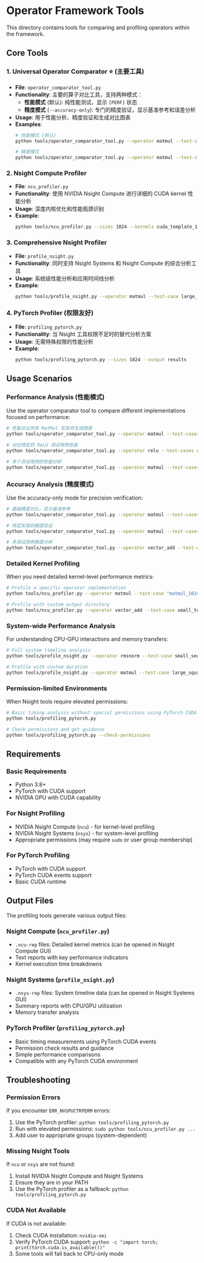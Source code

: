 # Operator Framework Tools

This directory contains tools for comparing and profiling operators within the framework.

## Core Tools

### 1. Universal Operator Comparator ⭐ (主要工具)
- **File**: `operator_comparator_tool.py`
- **Functionality**: 主要的算子对比工具，支持两种模式：
  - **性能模式** (默认): 纯性能测试，显示 `[PERF]` 状态
  - **精度模式** (`--accuracy-only`): 专门的精度验证，显示基准参考和误差分析
- **Usage**: 用于性能分析、精度验证和生成对比图表
- **Examples**:
  ```bash
  # 性能模式 (默认)
  python tools/operator_comparator_tool.py --operator matmul --test-cases small_square --plot
  
  # 精度模式
  python tools/operator_comparator_tool.py --operator matmul --test-cases small_square --accuracy-only
  ```

### 2. Nsight Compute Profiler
- **File**: `ncu_profiler.py` 
- **Functionality**: 使用 NVIDIA Nsight Compute 进行详细的 CUDA kernel 性能分析
- **Usage**: 深度内核优化和性能瓶颈识别
- **Example**:
  ```bash
  python tools/ncu_profiler.py --sizes 1024 --kernels cuda_template_16
  ```

### 3. Comprehensive Nsight Profiler
- **File**: `profile_nsight.py`
- **Functionality**: 同时支持 Nsight Systems 和 Nsight Compute 的综合分析工具
- **Usage**: 系统级性能分析和应用时间线分析
- **Example**:
  ```bash
  python tools/profile_nsight.py --operator matmul --test-case large_square
  ```

### 4. PyTorch Profiler (权限友好)
- **File**: `profiling_pytorch.py`
- **Functionality**: 当 Nsight 工具权限不足时的替代分析方案
- **Usage**: 无需特殊权限的性能分析
- **Example**:
  ```bash
  python tools/profiling_pytorch.py --sizes 1024 --output results
  ```

## Usage Scenarios

### Performance Analysis (性能模式)
Use the operator comparator tool to compare different implementations focused on performance:
```bash
# 性能对比所有 MatMul 实现并生成图表
python tools/operator_comparator_tool.py --operator matmul --test-cases small_square --plot

# 对比特定的 ReLU 测试用例性能
python tools/operator_comparator_tool.py --operator relu --test-cases small_tensor large_tensor

# 多个测试用例的性能分析
python tools/operator_comparator_tool.py --operator matmul --test-cases small_square medium_square large_square --plot
```

### Accuracy Analysis (精度模式)
Use the accuracy-only mode for precision verification:
```bash
# 基础精度对比，显示基准参考
python tools/operator_comparator_tool.py --operator matmul --test-cases small_square --accuracy-only

# 特定实现的精度验证
python tools/operator_comparator_tool.py --operator matmul --test-cases small_square --implementations pytorch_mm cuda_basic cuda_shared --accuracy-only

# 多测试用例精度分析
python tools/operator_comparator_tool.py --operator vector_add --test-cases small_vectors medium_vectors --accuracy-only
```

### Detailed Kernel Profiling
When you need detailed kernel-level performance metrics:
```bash
# Profile a specific operator implementation
python tools/ncu_profiler.py --operator matmul --test-case "matmul_1024x1024x1024"

# Profile with custom output directory
python tools/ncu_profiler.py --operator vector_add --test-case small_tensor --output-dir profiling_results
```

### System-wide Performance Analysis
For understanding CPU-GPU interactions and memory transfers:
```bash
# Full system timeline analysis
python tools/profile_nsight.py --operator rmsnorm --test-case small_sequence

# Profile with custom duration
python tools/profile_nsight.py --operator matmul --test-case large_square --duration 30
```

### Permission-limited Environments
When Nsight tools require elevated permissions:
```bash
# Basic timing analysis without special permissions using PyTorch CUDA events
python tools/profiling_pytorch.py

# Check permissions and get guidance
python tools/profiling_pytorch.py --check-permissions
```

## Requirements

### Basic Requirements
- Python 3.8+
- PyTorch with CUDA support
- NVIDIA GPU with CUDA capability

### For Nsight Profiling
- NVIDIA Nsight Compute (`ncu`) - for kernel-level profiling
- NVIDIA Nsight Systems (`nsys`) - for system-level profiling
- Appropriate permissions (may require `sudo` or user group membership)

### For PyTorch Profiling
- PyTorch with CUDA support
- PyTorch CUDA events support
- Basic CUDA runtime

## Output Files

The profiling tools generate various output files:

### Nsight Compute (`ncu_profiler.py`)
- `.ncu-rep` files: Detailed kernel metrics (can be opened in Nsight Compute GUI)
- Text reports with key performance indicators
- Kernel execution time breakdowns

### Nsight Systems (`profile_nsight.py`)
- `.nsys-rep` files: System timeline data (can be opened in Nsight Systems GUI)
- Summary reports with CPU/GPU utilization
- Memory transfer analysis

### PyTorch Profiler (`profiling_pytorch.py`)
- Basic timing measurements using PyTorch CUDA events
- Permission check results and guidance
- Simple performance comparisons
- Compatible with any PyTorch CUDA environment

## Troubleshooting

### Permission Errors
If you encounter `ERR_NVGPUCTRPERM` errors:
1. Use the PyTorch profiler: `python tools/profiling_pytorch.py`
2. Run with elevated permissions: `sudo python tools/ncu_profiler.py ...`
3. Add user to appropriate groups (system-dependent)

### Missing Nsight Tools
If `ncu` or `nsys` are not found:
1. Install NVIDIA Nsight Compute and Nsight Systems
2. Ensure they are in your PATH
3. Use the PyTorch profiler as a fallback: `python tools/profiling_pytorch.py`

### CUDA Not Available
If CUDA is not available:
1. Check CUDA installation: `nvidia-smi`
2. Verify PyTorch CUDA support: `python -c "import torch; print(torch.cuda.is_available())"`
3. Some tools will fall back to CPU-only mode
